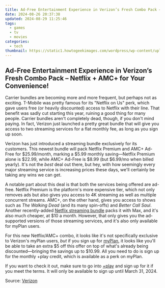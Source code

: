 ```yaml
---
title: Ad-Free Entertainment Experience in Verizon’s Fresh Combo Pack – Netflix + AMC+ for Your Convenience!
date: 2024-08-26 20:37:38
updated: 2024-08-29 11:25:46
tags:
  - games
  - tv
  - movies
categories:
  - tech
thumbnail: https://static1.howtogeekimages.com/wordpress/wp-content/uploads/2023/08/netflix.jpg
---
```


## Ad-Free Entertainment Experience in Verizon’s Fresh Combo Pack – Netflix + AMC+ for Your Convenience!

Carrier bundles are becoming more and more frequent, but perhaps not as exciting. T-Mobile was pretty famous for its "Netflix on Us" perk, which gave users free (or heavily discounted) access to Netflix with their line. That benefit was sadly cut starting this year, ruining a good thing for many people. Carrier bundles aren't completely dead, though, if you don't mind paying. In fact, Verizon just launched a pretty great bundle that will give you access to two streaming services for a flat monthly fee, as long as you sign up soon.

 Verizon has just introduced a streaming bundle exclusively for its customers. This newest bundle will pack Netflix Premium and AMC+ Ad-Free for $25.99/month, marking a $5.99 monthly saving—Netflix Premium alone is $22.99, while AMC+ Ad-Free is $8.99 (but $6.99/mo when billed yearly). It's not the _best_ deal out there, but hey, with how seemingly every major streaming service is increasing prices these days, we'll certainly be taking any wins we can get.

 A notable part about this deal is that both the services being offered are ad-free. Netflix Premium is the platform's more expensive tier, which not only removes ads but also gives you access to 4K streaming as well as multiple concurrent streams. AMC+, on the other hand, gives you access to shows such as _The Walking Dead_ (and its many spin-offs) and _Better Call Saul_. Another recently-added [Netflix streaming bundle](https://extra-information.techidaily.com/becoming-a-true-connoisseur-of-srt-text-creation-for-2024/) packs it with Max, and it's also much cheaper, at $10 a month. However, that only gives you the ad-supported versions of those streaming services, and it's also only available for myPlan users.

 For this new Netflix/AMC+ combo, it looks like it's not specifically exclusive to Verizon's myPlan users, _but_ if you sign up for [myPlan](https://www.anrdoezrs.net/links/3607085/type/dlg/sid/UUhtgUeUpU2002173/https://www.verizon.com/plans/unlimited/), it looks like you'll be able to take an extra $5 off this offer on top of what's already being discounted—bringing the savings up to $10.99\. All you need to do is sign up for the monthly +play credit, which is available as a perk on myPlan.

 If you want to check it out, make sure to go into [+play](https://www.anrdoezrs.net/links/3607085/type/dlg/sid/UUhtgUeUpU2002173/https://www.verizon.com/plusplay/?CMP=oth%5Fm%5Fp%5Fbld%5Fvar%5Faw%5F2023%5F99%5Fplusplay) and sign up for it if you meet the terms. It will only be available to sign up until March 31, 2024.

 Source: [Verizon](https://www.anrdoezrs.net/links/3607085/type/dlg/sid/UUhtgUeUpU2002173/https://www.verizon.com/about/news/verizon-netflix-premium-amc-ad-free-streaming-bundle)

<ins class="adsbygoogle"
     style="display:block"
     data-ad-format="autorelaxed"
     data-ad-client="ca-pub-7571918770474297"
     data-ad-slot="1223367746"></ins>



<ins class="adsbygoogle"
     style="display:block"
     data-ad-client="ca-pub-7571918770474297"
     data-ad-slot="8358498916"
     data-ad-format="auto"
     data-full-width-responsive="true"></ins>
